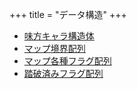 +++
title = "データ構造"
+++

* [味方キャラ構造体](@/data-structure/hero/_index.md)
* [マップ境界配列](@/data-structure/place-boundarys/_index.md)
* [マップ各種フラグ配列](@/data-structure/place-flags/_index.md)
* [踏破済みフラグ配列](@/data-structure/automap/_index.md)
